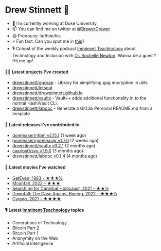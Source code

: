 
# Drew Stinnett 👋

- 🔭 I’m currently working at Duke University
- 📫 You can find me on twitter at [@BrewerDrewer](https://twitter.com/BrewerDrewer)
- 😄 Pronouns: he/him/his
- ⚡ Fun fact: Can you spot me in [this](https://www.youtube.com/watch?v=oL9WnB0qHBA)?
- 🎙 Cohost of the weekly podcast [Imminent Teachnology](https://podcast.imminentteachnology.com/) about Technology and Inclusion with [Dr. Rochelle Newton](https://www.linkedin.com/in/drrochellenewton/). Wanna be a guest? Hit me up!

#### 👨‍💻 Latest projects I've created
- [drewstinnett/gpgrap](https://github.com/drewstinnett/gpgrap) - Library for simplifying gpg encryption in utils
- [drewstinnett/letseat](https://github.com/drewstinnett/letseat)
- [drewstinnett/drewstinnett.github.io](https://github.com/drewstinnett/drewstinnett.github.io)
- [drewstinnett/vaultx](https://github.com/drewstinnett/vaultx) - Vault&#43;&#43; adds additional functionality in to the normal HashiVault CLI.
- [drewstinnett/labdoc](https://github.com/drewstinnett/labdoc) - Generate a GitLab Personal README.md from a template

#### 🚀 Latest releases I've contributed to
- [goreleaser/nfpm v2.15.1](https://github.com/goreleaser/nfpm/releases/tag/v2.15.1) (1 week ago)
- [goreleaser/goreleaser v1.7.0](https://github.com/goreleaser/goreleaser/releases/tag/v1.7.0) (2 weeks ago)
- [drewstinnett/vaultx v0.2.1](https://github.com/drewstinnett/vaultx/releases/tag/v0.2.1) (2 months ago)
- [caarlos0/svu v1.9.0](https://github.com/caarlos0/svu/releases/tag/v1.9.0) (3 months ago)
- [drewstinnett/labdoc v0.1.4](https://github.com/drewstinnett/labdoc/releases/tag/v0.1.4) (4 months ago)

#### 🍿 Latest movies I've watched
- [GetEven, 1993 - ★★★½](https://letterboxd.com/mondodrew/film/geteven/)
- [Moonfall, 2022 - ★★★](https://letterboxd.com/mondodrew/film/moonfall/)
- [Searching for Cannibal Holocaust, 2021 - ★★½](https://letterboxd.com/mondodrew/film/searching-for-cannibal-holocaust/)
- [Downfall: The Case Against Boeing, 2022 - ★★★½](https://letterboxd.com/mondodrew/film/downfall-the-case-against-boeing/)
- [Cyrano, 2021 - ★★★★](https://letterboxd.com/mondodrew/film/cyrano-2021/)

#### 🎙 Latest [Imminent Teachnology](https://podcast.imminentteachnology.com/) topics
- Generations of Technology
- Bitcoin Part 2
- Bitcoin Part 1
- Anonymity on the Web
- Artificial Intelligence